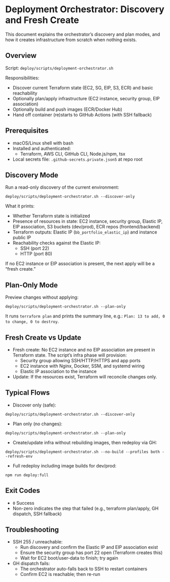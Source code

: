 # Deployment Orchestrator: Discovery and Fresh Create

This document explains the orchestrator’s discovery and plan modes, and how it creates infrastructure from scratch when nothing exists.

## Overview

Script: `deploy/scripts/deployment-orchestrator.sh`

Responsibilities:

- Discover current Terraform state (EC2, SG, EIP, S3, ECR) and basic reachability
- Optionally plan/apply infrastructure (EC2 instance, security group, EIP association)
- Optionally build and push images (ECR/Docker Hub)
- Hand off container (re)starts to GitHub Actions (with SSH fallback)

## Prerequisites

- macOS/Linux shell with bash
- Installed and authenticated:
  - Terraform, AWS CLI, GitHub CLI, Node.js/npm, tsx
- Local secrets file: `.github-secrets.private.json5` at repo root

## Discovery Mode

Run a read-only discovery of the current environment:

```
deploy/scripts/deployment-orchestrator.sh --discover-only
```

What it prints:

- Whether Terraform state is initialized
- Presence of resources in state: EC2 instance, security group, Elastic IP, EIP association, S3 buckets (dev/prod), ECR repos (frontend/backend)
- Terraform outputs: Elastic IP (`bb_portfolio_elastic_ip`) and instance public IP
- Reachability checks against the Elastic IP:
  - SSH (port 22)
  - HTTP (port 80)

If no EC2 instance or EIP association is present, the next apply will be a “fresh create.”

## Plan-Only Mode

Preview changes without applying:

```
deploy/scripts/deployment-orchestrator.sh --plan-only
```

It runs `terraform plan` and prints the summary line, e.g.: `Plan: 13 to add, 0 to change, 0 to destroy`.

## Fresh Create vs Update

- Fresh create: No EC2 instance and no EIP association are present in Terraform state. The script’s infra phase will provision:
  - Security group allowing SSH/HTTP/HTTPS and app ports
  - EC2 instance with Nginx, Docker, SSM, and systemd wiring
  - Elastic IP association to the instance
- Update: If the resources exist, Terraform will reconcile changes only.

## Typical Flows

- Discover only (safe):

```
deploy/scripts/deployment-orchestrator.sh --discover-only
```

- Plan only (no changes):

```
deploy/scripts/deployment-orchestrator.sh --plan-only
```

- Create/update infra without rebuilding images, then redeploy via GH:

```
deploy/scripts/deployment-orchestrator.sh --no-build --profiles both --refresh-env
```

- Full redeploy including image builds for dev/prod:

```
npm run deploy:full
```

## Exit Codes

- `0` Success
- Non-zero indicates the step that failed (e.g., terraform plan/apply, GH dispatch, SSH fallback)

## Troubleshooting

- SSH 255 / unreachable:
  - Run discovery and confirm the Elastic IP and EIP association exist
  - Ensure the security group has port 22 open (Terraform creates this)
  - Wait for EC2 boot/user-data to finish; try again
- GH dispatch fails:
  - The orchestrator auto-falls back to SSH to restart containers
  - Confirm EC2 is reachable; then re-run
